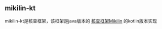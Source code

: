 ## mikilin-kt

mikilin-kt是核查框架，该框架是java版本的 [核查框架Mikilin](https://github.com/simonAlong/Mikilin) 的kotlin版本实现

